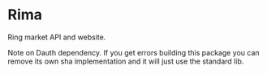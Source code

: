 # Rima

Ring market API and website.

Note on Dauth dependency.
If you get errors building this package you can remove its own sha implementation and it will just use the standard lib.
